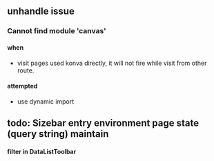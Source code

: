 
## unhandle issue

### Cannot find module 'canvas'
#### when
 - visit pages used konva directly, it will not fire while visit from other route.
#### attempted
 - use dynamic import

## todo: Sizebar entry environment page state (query string) maintain 

 #### filter in DataListToolbar